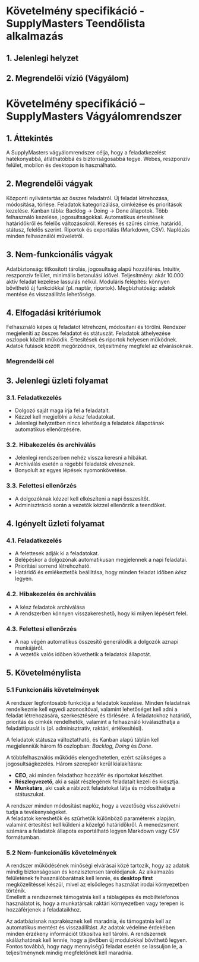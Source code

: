 # Követelmény specifikáció - SupplyMasters Teendőlista alkalmazás

## 1. Jelenlegi helyzet

## 2. Megrendelői vízió (Vágyálom)

# Követelmény specifikáció – SupplyMasters Vágyálomrendszer
## 1. Áttekintés

A SupplyMasters vágyálomrendszer célja, hogy a feladatkezelést hatékonyabbá, átláthatóbbá és biztonságosabbá tegye.
Webes, reszponzív felület, mobilon és desktopon is használható.

## 2. Megrendelői vágyak

Központi nyilvántartás az összes feladatról.
Új feladat létrehozása, módosítása, törlése.
Feladatok kategorizálása, címkézése és prioritások kezelése.
Kanban tábla: Backlog → Doing → Done állapotok.
Több felhasználó kezelése, jogosultságokkal.
Automatikus értesítések határidőkről és felelős változásokról.
Keresés és szűrés címke, határidő, státusz, felelős szerint.
Riportok és exportálás (Markdown, CSV).
Naplózás minden felhasználói műveletről.

## 3. Nem-funkcionális vágyak

Adatbiztonság: titkosított tárolás, jogosultság alapú hozzáférés.
Intuitív, reszponzív felület, minimális betanulási idővel.
Teljesítmény: akár 10.000 aktív feladat kezelése lassulás nélkül.
Moduláris felépítés: könnyen bővíthető új funkciókkal (pl. naptár, riportok).
Megbízhatóság: adatok mentése és visszaállítás lehetősége.

## 4. Elfogadási kritériumok

Felhasználó képes új feladatot létrehozni, módosítani és törölni.
Rendszer megjeleníti az összes feladatot és státuszát.
Feladatok áthelyezése oszlopok között működik.
Értesítések és riportok helyesen működnek.
Adatok futások között megőrződnek, teljesítmény megfelel az elvárásoknak.

### Megrendelői cél

## 3. Jelenlegi üzleti folyamat

### 3.1. Feladatkezelés ###
- Dolgozó saját maga írja fel a feladatait.
- Kézzel kell megjelölni a *kész* feladatokat.
- Jelenlegi helyzetben nincs lehetőség a feladatok állapotának automatikus ellenőrzésére.

### 3.2. Hibakezelés és archiválás ###
- Jelenlegi rendszerben nehéz vissza keresni a hibákat.
- Archiválás esetén a régebbi feladatok elvesznek.
- Bonyolult az egyes lépések nyomonkövetése.

### 3.3. Felettesi ellenőrzés ###
- A dolgozóknak kézzel kell elkészíteni a napi összesítőt.
- Adminisztráció során a vezetők kézzel ellenőrzik a teendőket.

## 4. Igényelt üzleti folyamat

### 4.1. Feladatkezelés ###
- A felettesek adják ki a feladatokat.
- Belépéskor a dolgozónak automatikusan megjelennek a napi feladatai.
- Prioritási sorrend létrehozható.
- Határidő és emlékeztetők beállítása, hogy minden feladat időben *kész* legyen.

### 4.2. Hibakezelés és archiválás ###
- A kész feladatok archiválása
- A rendszerben könnyen visszakereshető, hogy ki milyen lépésért felel.

### 4.3. Felettesi ellenőrzés ###
- A nap végén automatikus összesítő generálódik a dolgozók aznapi munkájáról.
- A vezetők valós időben követhetik a feladatok állapotát.

## 5. Követelménylista

### 5.1 Funkcionális követelmények

A rendszer legfontosabb funkciója a feladatok kezelése. Minden feladatnak rendelkeznie kell
egyedi azonosítóval, valamint lehetőséget kell adni a feladat létrehozására, szerkesztésére és törlésére.
A feladatokhoz határidő, prioritás és címkék rendelhetők, valamint a felhasználó kiválaszthatja
a feladattípusát is (pl. adminisztratív, raktári, értékesítési).

A feladatok státusza változtatható, és Kanban alapú táblán kell megjelenniük három fő oszlopban:
*Backlog*, *Doing* és *Done*.

A többfelhasználós működés elengedhetetlen, ezért szükséges a jogosultságkezelés.
Három szerepkör kerül kialakításra:

- **CEO**, aki minden feladathoz hozzáfér és riportokat készíthet.
- **Részlegvezető**, aki a saját részlegének feladatait kezeli és kiosztja.  
- **Munkatárs**, aki csak a rábízott feladatokat látja és módosíthatja a státuszukat.  

A rendszer minden módosítást naplóz, hogy a vezetőség visszakövetni tudja a tevékenységeket.  
A feladatok kereshetők és szűrhetők különböző paraméterek alapján, valamint értesítést kell küldeni
a közelgő határidőkről. A menedzsment számára a feladatok állapota exportálható legyen Markdown vagy CSV formátumban.

### 5.2 Nem-funkcionális követelmények

A rendszer működésének minőségi elvárásai közé tartozik, hogy az adatok mindig biztonságosan
és konzisztensen tárolódjanak. Az alkalmazás felületének felhasználóbarátnak kell lennie, és
**desktop first** megközelítéssel készül, mivel az elsődleges használat irodai környezetben történik.  
Emellett a rendszernek támogatnia kell a táblagépes és mobiltelefonos használatot is, hogy
a munkatársak raktári környezetben vagy terepen is hozzáférjenek a feladataikhoz.

Az adatbázisnak naprakésznek kell maradnia, és támogatnia kell az automatikus mentést és visszaállítást.
Az adatok védelme érdekében minden érzékeny információt titkosítva kell tárolni.
A rendszernek skálázhatónak kell lennie, hogy a jövőben új modulokkal bővíthető legyen.
Fontos továbbá, hogy nagy mennyiségű feladat esetén se lassuljon le, a teljesítménynek mindig megfelelőnek kell maradnia.
